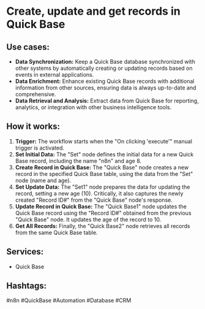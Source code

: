 # Create, update and get records in Quick Base

## Use cases:

*   **Data Synchronization:** Keep a Quick Base database synchronized with other systems by automatically creating or updating records based on events in external applications.
*   **Data Enrichment:** Enhance existing Quick Base records with additional information from other sources, ensuring data is always up-to-date and comprehensive.
*   **Data Retrieval and Analysis:** Extract data from Quick Base for reporting, analytics, or integration with other business intelligence tools.

## How it works:

1.  **Trigger:** The workflow starts when the "On clicking 'execute'" manual trigger is activated.
2.  **Set Initial Data:** The "Set" node defines the initial data for a new Quick Base record, including the name "n8n" and age 8.
3.  **Create Record in Quick Base:** The "Quick Base" node creates a new record in the specified Quick Base table, using the data from the "Set" node (name and age).
4.  **Set Update Data:** The "Set1" node prepares the data for updating the record, setting a new age (10). Critically, it also captures the newly created "Record ID#" from the "Quick Base" node's response.
5.  **Update Record in Quick Base:** The "Quick Base1" node updates the Quick Base record using the "Record ID#" obtained from the previous "Quick Base" node.  It updates the age of the record to 10.
6.  **Get All Records:** Finally, the "Quick Base2" node retrieves all records from the same Quick Base table.

## Services:

*   Quick Base

## Hashtags:

#n8n #QuickBase #Automation #Database #CRM

